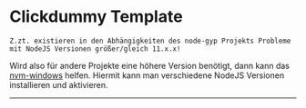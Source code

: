 # Clickdummy Template
```
Z.zt. existieren in den Abhängigkeiten des node-gyp Projekts Probleme mit NodeJS Versionen größer/gleich 11.x.x!
```
Wird also für andere Projekte eine höhere Version benötigt, dann kann das [nvm-windows](https://github.com/coreybutler/nvm-windows) helfen. Hiermit kann man verschiedene NodeJS Versionen installieren und aktivieren. 

---
